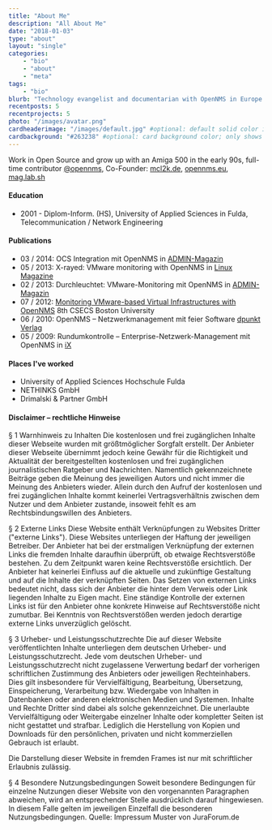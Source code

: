 ```yaml
---
title: "About Me"
description: "All About Me"
date: "2018-01-03"
type: "about"
layout: "single"
categories:
    - "bio"
    - "about"
    - "meta"
tags:
    - "bio"
blurb: "Technology evangelist and documentarian with OpenNMS in Europe."
recentposts: 5
recentprojects: 5
photo: "/images/avatar.png"
cardheaderimage: "/images/default.jpg" #optional: default solid color if unset
cardbackground: "#263238" #optional: card background color; only shows when no image specified
---
```


Work in Open Source and grow up with an Amiga 500 in the early 90s, full-time contributor [@opennms](https://twitter.com/opennms), Co-Founder: [mcl2k.de](http://www.mcl2k.de), [opennms.eu](http://www.opennms.eu), [mag.lab.sh](https://mag.lab.sh)

#### Education

- 2001 - Diplom-Inform. (HS), University of Applied Sciences in Fulda, Telecommunication / Network Engineering

#### Publications

- 03 / 2014: OCS Integration mit OpenNMS in [ADMIN-Magazin](http://www.admin-magazin.de/Das-Heft/2014/03/OCS-Informationen-in-die-Ueberwachung-mit-OpenNMS-integrieren/(language)/ger-DE)
- 05 / 2013: X-rayed: VMware monitoring with OpenNMS in [Linux Magazine](http://www.linux-magazine.com/Issues/2013/150/VMware-Monitoring)
- 02 / 2013: Durchleuchtet: VMware-Monitoring mit OpenNMS in [ADMIN-Magazin](http://www.admin-magazin.de/Das-Heft/2013/02)
- 07 / 2012: [Monitoring VMware-based Virtual Infrastructures with OpenNMS](https://wiki.opennms.org/documentation/CSECS2012-Pape-Trommer.pdf) 8th CSECS Boston University
- 06 / 2010: OpenNMS – Netzwerkmanagement mit feier Software [dpunkt Verlag](https://www.dpunkt.de/buecher/11033/9783898646567-opennms.html)
- 05 / 2009: Rundumkontrolle – Enterprise-Netzwerk-Management mit OpenNMS in [iX](https://shop.heise.de/katalog/rundumkontrolle)

#### Places I've worked

- University of Applied Sciences Hochschule Fulda
- NETHINKS GmbH
- Drimalski & Partner GmbH

#### Disclaimer – rechtliche Hinweise

§ 1 Warnhinweis zu Inhalten
Die kostenlosen und frei zugänglichen Inhalte dieser Webseite wurden mit größtmöglicher Sorgfalt erstellt.
Der Anbieter dieser Webseite übernimmt jedoch keine Gewähr für die Richtigkeit und Aktualität der bereitgestellten kostenlosen und frei zugänglichen journalistischen Ratgeber und Nachrichten.
Namentlich gekennzeichnete Beiträge geben die Meinung des jeweiligen Autors und nicht immer die Meinung des Anbieters wieder.
Allein durch den Aufruf der kostenlosen und frei zugänglichen Inhalte kommt keinerlei Vertragsverhältnis zwischen dem Nutzer und dem Anbieter zustande, insoweit fehlt es am Rechtsbindungswillen des Anbieters.

§ 2 Externe Links
Diese Website enthält Verknüpfungen zu Websites Dritter ("externe Links").
Diese Websites unterliegen der Haftung der jeweiligen Betreiber.
Der Anbieter hat bei der erstmaligen Verknüpfung der externen Links die fremden Inhalte daraufhin überprüft, ob etwaige Rechtsverstöße bestehen.
Zu dem Zeitpunkt waren keine Rechtsverstöße ersichtlich.
Der Anbieter hat keinerlei Einfluss auf die aktuelle und zukünftige Gestaltung und auf die Inhalte der verknüpften Seiten.
Das Setzen von externen Links bedeutet nicht, dass sich der Anbieter die hinter dem Verweis oder Link liegenden Inhalte zu Eigen macht.
Eine ständige Kontrolle der externen Links ist für den Anbieter ohne konkrete Hinweise auf Rechtsverstöße nicht zumutbar.
Bei Kenntnis von Rechtsverstößen werden jedoch derartige externe Links unverzüglich gelöscht.

§ 3 Urheber- und Leistungsschutzrechte
Die auf dieser Website veröffentlichten Inhalte unterliegen dem deutschen Urheber- und Leistungsschutzrecht.
Jede vom deutschen Urheber- und Leistungsschutzrecht nicht zugelassene Verwertung bedarf der vorherigen schriftlichen Zustimmung des Anbieters oder jeweiligen Rechteinhabers.
Dies gilt insbesondere für Vervielfältigung, Bearbeitung, Übersetzung, Einspeicherung, Verarbeitung bzw. Wiedergabe von Inhalten in Datenbanken oder anderen elektronischen Medien und Systemen.
Inhalte und Rechte Dritter sind dabei als solche gekennzeichnet.
Die unerlaubte Vervielfältigung oder Weitergabe einzelner Inhalte oder kompletter Seiten ist nicht gestattet und strafbar.
Lediglich die Herstellung von Kopien und Downloads für den persönlichen, privaten und nicht kommerziellen Gebrauch ist erlaubt.

Die Darstellung dieser Website in fremden Frames ist nur mit schriftlicher Erlaubnis zulässig.

§ 4 Besondere Nutzungsbedingungen
Soweit besondere Bedingungen für einzelne Nutzungen dieser Website von den vorgenannten Paragraphen abweichen, wird an entsprechender Stelle ausdrücklich darauf hingewiesen.
In diesem Falle gelten im jeweiligen Einzelfall die besonderen Nutzungsbedingungen.
Quelle: Impressum Muster von JuraForum.de
